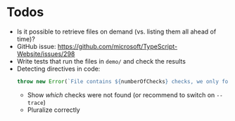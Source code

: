 # Todos

* Is it possible to retrieve files on demand (vs. listing them all ahead of time)?
* GitHub issue: https://github.com/microsoft/TypeScript-Website/issues/298
* Write tests that run the files in `demo/` and check the results
* Detecting directives in code:
  ```ts
  throw new Error(`File contains ${numberOfChecks} checks, we only found ${fileSuccessCount+fileFailureCount} check(s)`);
  ```
  * Show *which* checks were not found (or recommend to switch on `--trace`)
  * Pluralize correctly
